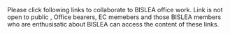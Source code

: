 Please click following links to collaborate to BISLEA office work. Link is not open to public , Office bearers, EC memebers and those BISLEA members who are enthusisatic about BISLEA can access the content of these links. 
